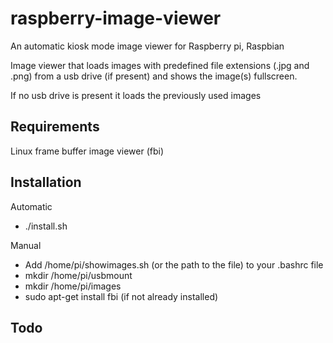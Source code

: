 raspberry-image-viewer
======================

An automatic kiosk mode image viewer for Raspberry pi, Raspbian

Image viewer that loads images with predefined file extensions (.jpg and .png) from a usb drive (if present) and shows the image(s) fullscreen.

If no usb drive is present it loads the previously used images

Requirements
------------
Linux frame buffer image viewer (fbi)

Installation
------------

Automatic
* ./install.sh

Manual
* Add /home/pi/showimages.sh (or the path to the file) to your .bashrc file
* mkdir /home/pi/usbmount
* mkdir /home/pi/images
* sudo apt-get install fbi (if not already installed)

Todo
----
